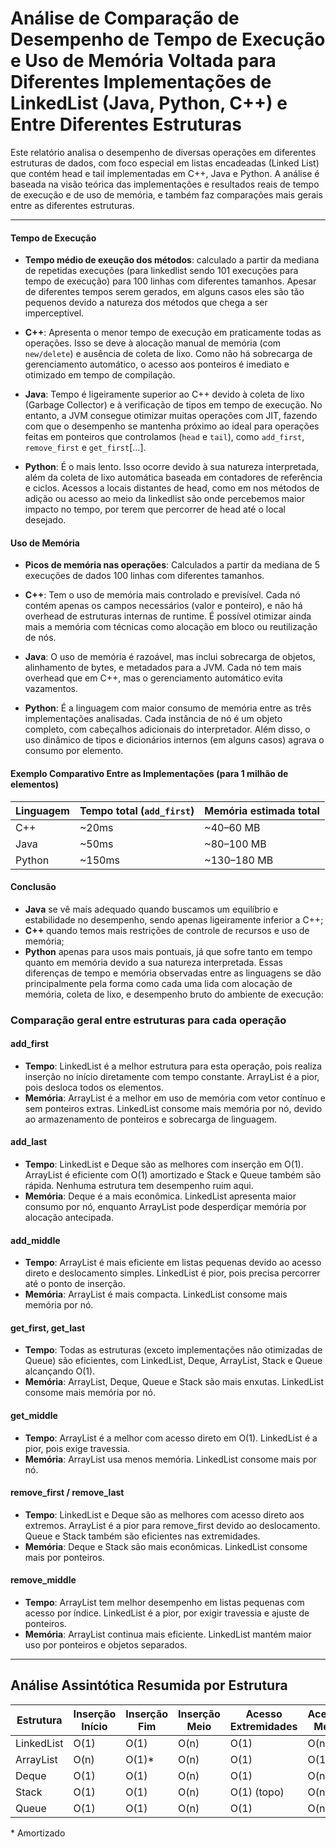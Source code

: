 # Análise de Comparação de Desempenho de Tempo de Execução e Uso de Memória Voltada para Diferentes Implementações de LinkedList (Java, Python, C++) e Entre Diferentes Estruturas 

Este relatório analisa o desempenho de diversas operações em diferentes estruturas de dados, com foco especial em listas encadeadas (Linked List) que contém head e tail implementadas em C++, Java e Python. A análise é baseada na visão teórica das implementações e resultados reais de tempo de execução e de uso de memória, e também faz comparações mais gerais entre as diferentes estruturas.

---

#### Tempo de Execução
- **Tempo médio de exeução dos métodos**: calculado a partir da mediana de repetidas execuções (para linkedlist sendo 101 execuções para tempo de execução) para 100 linhas com diferentes tamanhos. Apesar de diferentes tempos serem gerados, em alguns casos eles são tão pequenos devido a natureza dos métodos que chega a ser imperceptível.

- **C++**: Apresenta o menor tempo de execução em praticamente todas as operações. Isso se deve à alocação manual de memória (com `new/delete`) e ausência de coleta de lixo. Como não há sobrecarga de gerenciamento automático, o acesso aos ponteiros é imediato e otimizado em tempo de compilação.
- **Java**: Tempo é ligeiramente superior ao C++ devido à coleta de lixo (Garbage Collector) e à verificação de tipos em tempo de execução. No entanto, a JVM consegue otimizar muitas operações com JIT, fazendo com que o desempenho se mantenha próximo ao ideal para operações feitas em ponteiros que controlamos (`head` e `tail`), como `add_first`, `remove_first` e `get_first`[...].
- **Python**: É o mais lento. Isso ocorre devido à sua natureza interpretada, além da coleta de lixo automática baseada em contadores de referência e ciclos. Acessos a locais distantes de head, como em nos métodos de adição ou acesso ao meio da linkedlist são onde percebemos maior impacto no tempo, por terem que percorrer de head até o local desejado.

#### Uso de Memória
- **Picos de memória nas operações**: Calculados a partir da mediana de 5 execuções de dados 100 linhas com diferentes tamanhos.

- **C++**: Tem o uso de memória mais controlado e previsível. Cada nó contém apenas os campos necessários (valor e ponteiro), e não há overhead de estruturas internas de runtime. É possível otimizar ainda mais a memória com técnicas como alocação em bloco ou reutilização de nós.
- **Java**: O uso de memória é razoável, mas inclui sobrecarga de objetos, alinhamento de bytes, e metadados para a JVM. Cada nó tem mais overhead que em C++, mas o gerenciamento automático evita vazamentos.
- **Python**:  É a linguagem com maior consumo de memória entre as três implementações analisadas. Cada instância de nó é um objeto completo, com cabeçalhos adicionais do interpretador. Além disso, o uso dinâmico de tipos e dicionários internos (em alguns casos) agrava o consumo por elemento.

#### Exemplo Comparativo Entre as Implementações (para 1 milhão de elementos)
| Linguagem | Tempo total (`add_first`) | Memória estimada total |
|----------|----------------------------|-------------------------|
| C++      | ~20ms                      | ~40–60 MB               |
| Java     | ~50ms                      | ~80–100 MB              |
| Python   | ~150ms                     | ~130–180 MB             |

#### Conclusão 
- **Java** se vê mais adequado quando buscamos um equilíbrio e estabilidade no desempenho, sendo apenas ligeiramente inferior a C++; 
- **C++** quando temos mais restrições de controle de recursos e uso de memória;
- **Python** apenas para usos mais pontuais, já que sofre tanto em tempo quanto em memória devido a sua natureza interpretada. Essas diferenças de tempo e memória observadas entre as linguagens se dão principalmente pela forma como cada uma lida com alocação de memória, coleta de lixo, e desempenho bruto do ambiente de execução:

### Comparação geral entre estruturas para cada operação

#### add_first
- **Tempo**: LinkedList é a melhor estrutura para esta operação, pois realiza inserção no início diretamente com tempo constante. ArrayList é a pior, pois desloca todos os elementos.
- **Memória**: ArrayList é a melhor em uso de memória com vetor contínuo e sem ponteiros extras. LinkedList consome mais memória por nó, devido ao armazenamento de ponteiros e sobrecarga de linguagem.

#### add_last
- **Tempo**: LinkedList e Deque são as melhores com inserção em O(1). ArrayList é eficiente com O(1) amortizado e Stack e Queue também são rápida. Nenhuma estrutura tem desempenho ruim aqui.
- **Memória**: Deque é a mais econômica. LinkedList apresenta maior consumo por nó, enquanto ArrayList pode desperdiçar memória por alocação antecipada.

#### add_middle
- **Tempo**: ArrayList é mais eficiente em listas pequenas devido ao acesso direto e deslocamento simples. LinkedList é pior, pois precisa percorrer até o ponto de inserção.
- **Memória**: ArrayList é mais compacta. LinkedList consome mais memória por nó.

#### get_first, get_last
- **Tempo**: Todas as estruturas (exceto implementações não otimizadas de Queue) são eficientes, com LinkedList, Deque, ArrayList, Stack e Queue alcançando O(1).
- **Memória**: ArrayList, Deque, Queue e Stack são mais enxutas. LinkedList consome mais memória por nó.

#### get_middle
- **Tempo**: ArrayList é a melhor com acesso direto em O(1). LinkedList é a pior, pois exige travessia.
- **Memória**: ArrayList usa menos memória. LinkedList consome mais por nó.

#### remove_first / remove_last
- **Tempo**: LinkedList e Deque são as melhores com acesso direto aos extremos. ArrayList é a pior para remove_first devido ao deslocamento. Queue e Stack também são eficientes nas extremidades.
- **Memória**: Deque e Stack são mais econômicas. LinkedList consome mais por ponteiros.

#### remove_middle
- **Tempo**: ArrayList tem melhor desempenho em listas pequenas com acesso por índice. LinkedList é a pior, por exigir travessia e ajuste de ponteiros.
- **Memória**: ArrayList continua mais eficiente. LinkedList mantém maior uso por ponteiros e objetos separados.

---

## Análise Assintótica Resumida por Estrutura

| Estrutura     | Inserção Início | Inserção Fim | Inserção Meio | Acesso Extremidades | Acesso Meio | Remoção Início/Fim | Remoção Meio | Memória |
|---------------|------------------|--------------|----------------|----------------------|-------------|----------------------|---------------|---------|
| LinkedList    | O(1)             | O(1)         | O(n)           | O(1)                 | O(n)        | O(1)/O(n)            | O(n)          | Alta    |
| ArrayList     | O(n)             | O(1)*        | O(n)           | O(1)                 | O(1)        | O(n)                | O(n)          | Baixa   |
| Deque         | O(1)             | O(1)         | O(n)           | O(1)                 | O(n)        | O(1)                | O(n)          | Média   |
| Stack         | O(1)             | O(1)         | O(n)           | O(1) (topo)          | O(n)        | O(1)                | O(n)          | Média   |
| Queue         | O(1)             | O(1)         | O(n)           | O(1)                 | O(n)        | O(1)                | O(n)          | Média   |


\* Amortizado

